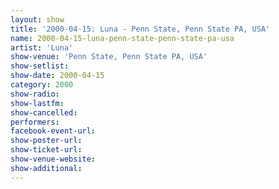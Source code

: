 ```yaml
---
layout: show
title: '2000-04-15: Luna - Penn State, Penn State PA, USA'
name: 2000-04-15-luna-penn-state-penn-state-pa-usa
artist: 'Luna'
show-venue: 'Penn State, Penn State PA, USA'
show-setlist: 
show-date: 2000-04-15
category: 2000
show-radio: 
show-lastfm: 
show-cancelled: 
performers: 
facebook-event-url: 
show-poster-url: 
show-ticket-url: 
show-venue-website: 
show-additional: 
---
```


